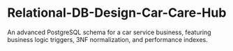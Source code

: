 # Relational-DB-Design-Car-Care-Hub
An advanced PostgreSQL schema for a car service business, featuring business logic triggers, 3NF normalization, and performance indexes.
